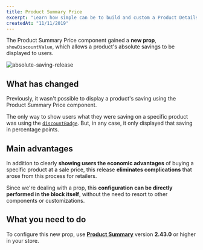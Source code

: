 ```yaml
---
title: Product Summary Price
excerpt: "Learn how simple can be to build and custom a Product Details Page with our flexible components."
createdAt: "11/11/2019"
---
```


The Product Summary Price component gained a **new prop**, `showDiscountValue`, which allows a product's absolute savings to be displayed to users. 

![absolute-saving-release](https://user-images.githubusercontent.com/52087100/68611939-13177300-049a-11ea-8601-8191fca590fb.png)

## What has changed

Previously, it wasn't possible to display a product's saving using the Product Summary Price component.

The only way to show users what they were saving on a specific product was using the [`discountBadge`](https://vtex.io/docs/components/product-related/vtex.store-components/discount-badge). But, in any case, it only displayed that saving in percentage points.

## Main advantages 

In addition to clearly **showing users the economic advantages** of buying a specific product at a sale price, this release **eliminates complications** that arose from this process for retailers. 

Since we're dealing with a prop, this **configuration can be directly performed in the block itself**, without the need to resort to other components or customizations.  

## What you need to do

To configure this new prop, use [**Product Summary**](https://vtex.io/docs/app/vtex.product-summary) version **2.43.0** or higher in your store.
